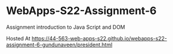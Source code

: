 # WebApps-S22-Assignment-6
Assignment introduction to Java Script and DOM

Hosted At https://44-563-web-apps-s22.github.io/webapps-s22-assignment-6-gundunaveen/president.html
